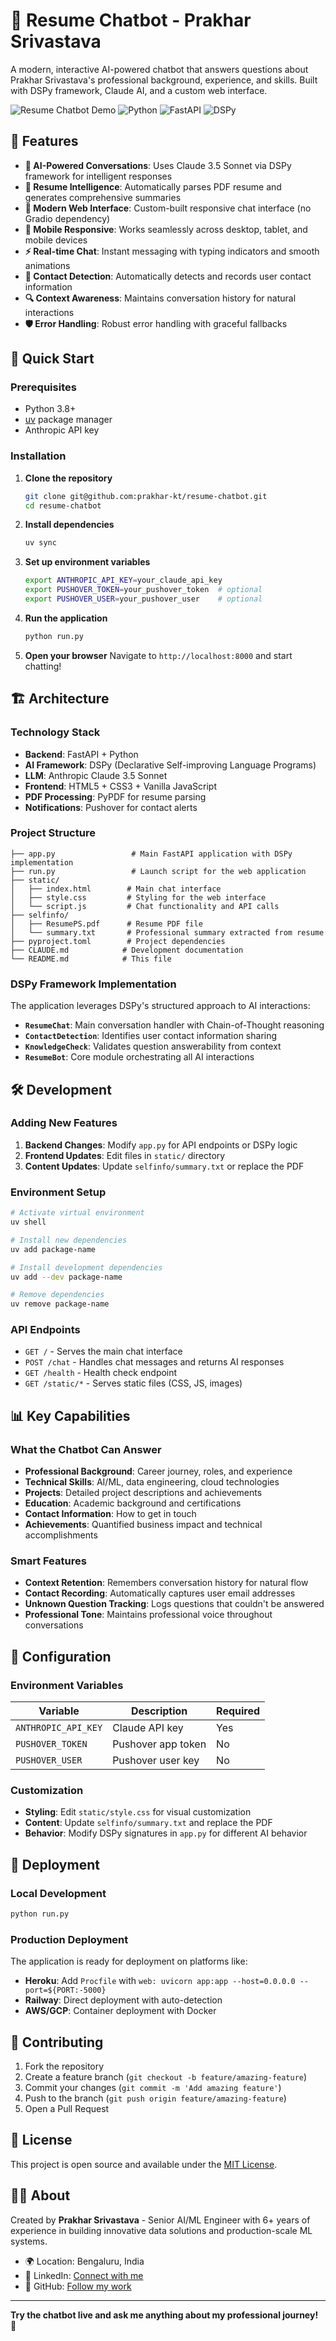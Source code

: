 # 🤖 Resume Chatbot - Prakhar Srivastava

A modern, interactive AI-powered chatbot that answers questions about Prakhar Srivastava's professional background, experience, and skills. Built with DSPy framework, Claude AI, and a custom web interface.

![Resume Chatbot Demo](https://img.shields.io/badge/Status-Live-brightgreen) ![Python](https://img.shields.io/badge/Python-3.8+-blue) ![FastAPI](https://img.shields.io/badge/FastAPI-Latest-green) ![DSPy](https://img.shields.io/badge/DSPy-AI%20Framework-purple)

## 🌟 Features

- **🧠 AI-Powered Conversations**: Uses Claude 3.5 Sonnet via DSPy framework for intelligent responses
- **📄 Resume Intelligence**: Automatically parses PDF resume and generates comprehensive summaries
- **💬 Modern Web Interface**: Custom-built responsive chat interface (no Gradio dependency)
- **📱 Mobile Responsive**: Works seamlessly across desktop, tablet, and mobile devices
- **⚡ Real-time Chat**: Instant messaging with typing indicators and smooth animations
- **📧 Contact Detection**: Automatically detects and records user contact information
- **🔍 Context Awareness**: Maintains conversation history for natural interactions
- **🛡️ Error Handling**: Robust error handling with graceful fallbacks

## 🚀 Quick Start

### Prerequisites

- Python 3.8+
- [uv](https://github.com/astral-sh/uv) package manager
- Anthropic API key

### Installation

1. **Clone the repository**
   ```bash
   git clone git@github.com:prakhar-kt/resume-chatbot.git
   cd resume-chatbot
   ```

2. **Install dependencies**
   ```bash
   uv sync
   ```

3. **Set up environment variables**
   ```bash
   export ANTHROPIC_API_KEY=your_claude_api_key
   export PUSHOVER_TOKEN=your_pushover_token  # optional
   export PUSHOVER_USER=your_pushover_user    # optional
   ```

4. **Run the application**
   ```bash
   python run.py
   ```

5. **Open your browser**
   Navigate to `http://localhost:8000` and start chatting!

## 🏗️ Architecture

### Technology Stack

- **Backend**: FastAPI + Python
- **AI Framework**: DSPy (Declarative Self-improving Language Programs)
- **LLM**: Anthropic Claude 3.5 Sonnet
- **Frontend**: HTML5 + CSS3 + Vanilla JavaScript
- **PDF Processing**: PyPDF for resume parsing
- **Notifications**: Pushover for contact alerts

### Project Structure

```
├── app.py                 # Main FastAPI application with DSPy implementation
├── run.py                 # Launch script for the web application
├── static/
│   ├── index.html        # Main chat interface
│   ├── style.css         # Styling for the web interface
│   └── script.js         # Chat functionality and API calls
├── selfinfo/
│   ├── ResumePS.pdf      # Resume PDF file
│   └── summary.txt       # Professional summary extracted from resume
├── pyproject.toml        # Project dependencies
├── CLAUDE.md            # Development documentation
└── README.md            # This file
```

### DSPy Framework Implementation

The application leverages DSPy's structured approach to AI interactions:

- **`ResumeChat`**: Main conversation handler with Chain-of-Thought reasoning
- **`ContactDetection`**: Identifies user contact information sharing
- **`KnowledgeCheck`**: Validates question answerability from context
- **`ResumeBot`**: Core module orchestrating all AI interactions

## 🛠️ Development

### Adding New Features

1. **Backend Changes**: Modify `app.py` for API endpoints or DSPy logic
2. **Frontend Updates**: Edit files in `static/` directory
3. **Content Updates**: Update `selfinfo/summary.txt` or replace the PDF

### Environment Setup

```bash
# Activate virtual environment
uv shell

# Install new dependencies
uv add package-name

# Install development dependencies
uv add --dev package-name

# Remove dependencies
uv remove package-name
```

### API Endpoints

- `GET /` - Serves the main chat interface
- `POST /chat` - Handles chat messages and returns AI responses
- `GET /health` - Health check endpoint
- `GET /static/*` - Serves static files (CSS, JS, images)

## 📊 Key Capabilities

### What the Chatbot Can Answer

- **Professional Background**: Career journey, roles, and experience
- **Technical Skills**: AI/ML, data engineering, cloud technologies
- **Projects**: Detailed project descriptions and achievements
- **Education**: Academic background and certifications
- **Contact Information**: How to get in touch
- **Achievements**: Quantified business impact and technical accomplishments

### Smart Features

- **Context Retention**: Remembers conversation history for natural flow
- **Contact Recording**: Automatically captures user email addresses
- **Unknown Question Tracking**: Logs questions that couldn't be answered
- **Professional Tone**: Maintains professional voice throughout conversations

## 🔧 Configuration

### Environment Variables

| Variable | Description | Required |
|----------|-------------|----------|
| `ANTHROPIC_API_KEY` | Claude API key | Yes |
| `PUSHOVER_TOKEN` | Pushover app token | No |
| `PUSHOVER_USER` | Pushover user key | No |

### Customization

- **Styling**: Edit `static/style.css` for visual customization
- **Content**: Update `selfinfo/summary.txt` and replace the PDF
- **Behavior**: Modify DSPy signatures in `app.py` for different AI behavior

## 🚀 Deployment

### Local Development
```bash
python run.py
```

### Production Deployment
The application is ready for deployment on platforms like:
- **Heroku**: Add `Procfile` with `web: uvicorn app:app --host=0.0.0.0 --port=${PORT:-5000}`
- **Railway**: Direct deployment with auto-detection
- **AWS/GCP**: Container deployment with Docker

## 🤝 Contributing

1. Fork the repository
2. Create a feature branch (`git checkout -b feature/amazing-feature`)
3. Commit your changes (`git commit -m 'Add amazing feature'`)
4. Push to the branch (`git push origin feature/amazing-feature`)
5. Open a Pull Request

## 📝 License

This project is open source and available under the [MIT License](LICENSE).

## 👨‍💻 About

Created by **Prakhar Srivastava** - Senior AI/ML Engineer with 6+ years of experience in building innovative data solutions and production-scale ML systems.

- 🌍 Location: Bengaluru, India
- 💼 LinkedIn: [Connect with me](https://linkedin.com/in/prakhar-srivastava)
- 📝 GitHub: [Follow my work](https://github.com/prakhar-kt)

---

**Try the chatbot live and ask me anything about my professional journey!** 🚀